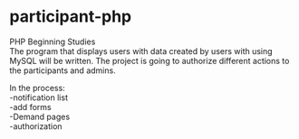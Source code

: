 # participant-php
PHP Beginning Studies <br>
The program that displays users with data created by users with using MySQL will be written. The project is going to authorize different actions to the participants and admins.  



In the process:<br>
-notification list <br>
-add forms<br>
-Demand pages<br>
-authorization

